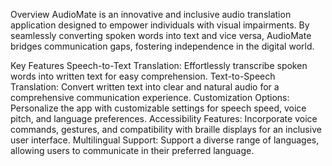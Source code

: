 Overview
AudioMate is an innovative and inclusive audio translation application designed to empower individuals with visual impairments. By seamlessly converting spoken words into text and vice versa, AudioMate bridges communication gaps, fostering independence in the digital world.

Key Features
Speech-to-Text Translation: Effortlessly transcribe spoken words into written text for easy comprehension.
Text-to-Speech Translation: Convert written text into clear and natural audio for a comprehensive communication experience.
Customization Options: Personalize the app with customizable settings for speech speed, voice pitch, and language preferences.
Accessibility Features: Incorporate voice commands, gestures, and compatibility with braille displays for an inclusive user interface.
Multilingual Support: Support a diverse range of languages, allowing users to communicate in their preferred language.
